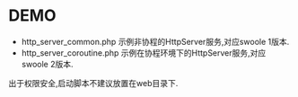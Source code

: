 DEMO
========
* http_server_common.php 示例非协程的HttpServer服务,对应swoole 1版本.
* http_server_coroutine.php 示例在协程环境下的HttpServer服务,对应swoole 2版本.

出于权限安全,启动脚本不建议放置在web目录下.